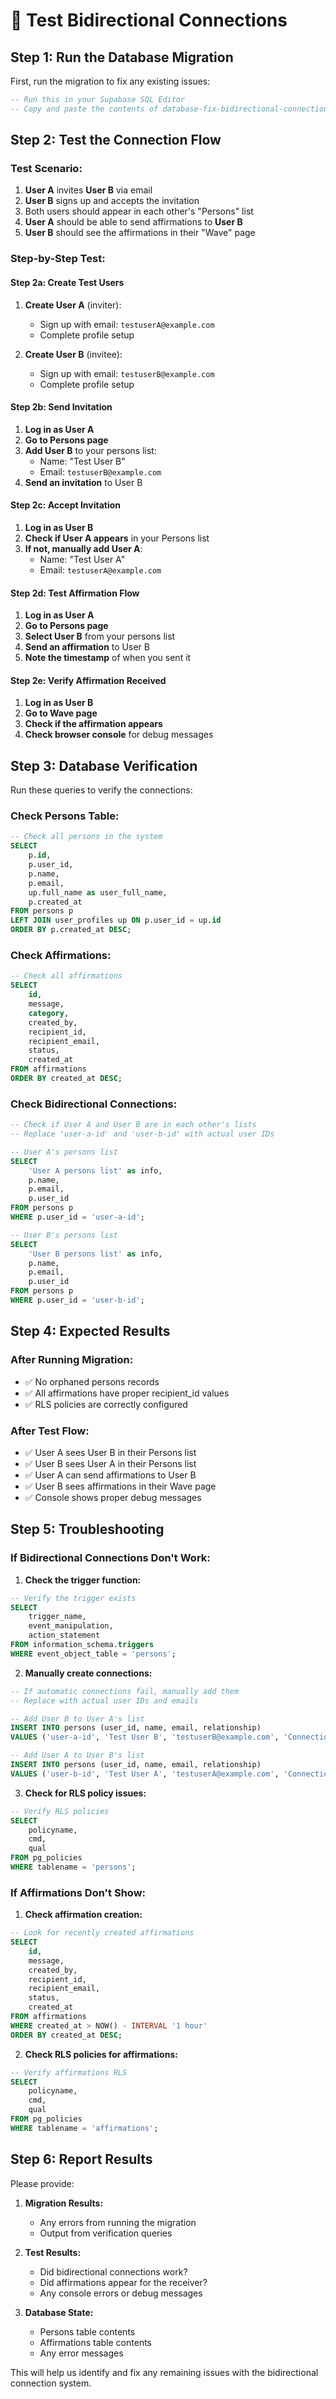 # 🔗 Test Bidirectional Connections

## **Step 1: Run the Database Migration**

First, run the migration to fix any existing issues:

```sql
-- Run this in your Supabase SQL Editor
-- Copy and paste the contents of database-fix-bidirectional-connections.sql
```

## **Step 2: Test the Connection Flow**

### **Test Scenario:**
1. **User A** invites **User B** via email
2. **User B** signs up and accepts the invitation
3. Both users should appear in each other's "Persons" list
4. **User A** should be able to send affirmations to **User B**
5. **User B** should see the affirmations in their "Wave" page

### **Step-by-Step Test:**

#### **Step 2a: Create Test Users**
1. **Create User A** (inviter):
   - Sign up with email: `testuserA@example.com`
   - Complete profile setup

2. **Create User B** (invitee):
   - Sign up with email: `testuserB@example.com`
   - Complete profile setup

#### **Step 2b: Send Invitation**
1. **Log in as User A**
2. **Go to Persons page**
3. **Add User B** to your persons list:
   - Name: "Test User B"
   - Email: `testuserB@example.com`
4. **Send an invitation** to User B

#### **Step 2c: Accept Invitation**
1. **Log in as User B**
2. **Check if User A appears** in your Persons list
3. **If not, manually add User A**:
   - Name: "Test User A"
   - Email: `testuserA@example.com`

#### **Step 2d: Test Affirmation Flow**
1. **Log in as User A**
2. **Go to Persons page**
3. **Select User B** from your persons list
4. **Send an affirmation** to User B
5. **Note the timestamp** of when you sent it

#### **Step 2e: Verify Affirmation Received**
1. **Log in as User B**
2. **Go to Wave page**
3. **Check if the affirmation appears**
4. **Check browser console** for debug messages

## **Step 3: Database Verification**

Run these queries to verify the connections:

### **Check Persons Table:**
```sql
-- Check all persons in the system
SELECT 
    p.id,
    p.user_id,
    p.name,
    p.email,
    up.full_name as user_full_name,
    p.created_at
FROM persons p
LEFT JOIN user_profiles up ON p.user_id = up.id
ORDER BY p.created_at DESC;
```

### **Check Affirmations:**
```sql
-- Check all affirmations
SELECT 
    id,
    message,
    category,
    created_by,
    recipient_id,
    recipient_email,
    status,
    created_at
FROM affirmations 
ORDER BY created_at DESC;
```

### **Check Bidirectional Connections:**
```sql
-- Check if User A and User B are in each other's lists
-- Replace 'user-a-id' and 'user-b-id' with actual user IDs

-- User A's persons list
SELECT 
    'User A persons list' as info,
    p.name,
    p.email,
    p.user_id
FROM persons p
WHERE p.user_id = 'user-a-id';

-- User B's persons list  
SELECT 
    'User B persons list' as info,
    p.name,
    p.email,
    p.user_id
FROM persons p
WHERE p.user_id = 'user-b-id';
```

## **Step 4: Expected Results**

### **After Running Migration:**
- ✅ No orphaned persons records
- ✅ All affirmations have proper recipient_id values
- ✅ RLS policies are correctly configured

### **After Test Flow:**
- ✅ User A sees User B in their Persons list
- ✅ User B sees User A in their Persons list
- ✅ User A can send affirmations to User B
- ✅ User B sees affirmations in their Wave page
- ✅ Console shows proper debug messages

## **Step 5: Troubleshooting**

### **If Bidirectional Connections Don't Work:**

1. **Check the trigger function:**
```sql
-- Verify the trigger exists
SELECT 
    trigger_name,
    event_manipulation,
    action_statement
FROM information_schema.triggers
WHERE event_object_table = 'persons';
```

2. **Manually create connections:**
```sql
-- If automatic connections fail, manually add them
-- Replace with actual user IDs and emails

-- Add User B to User A's list
INSERT INTO persons (user_id, name, email, relationship)
VALUES ('user-a-id', 'Test User B', 'testuserB@example.com', 'Connection');

-- Add User A to User B's list  
INSERT INTO persons (user_id, name, email, relationship)
VALUES ('user-b-id', 'Test User A', 'testuserA@example.com', 'Connection');
```

3. **Check for RLS policy issues:**
```sql
-- Verify RLS policies
SELECT 
    policyname,
    cmd,
    qual
FROM pg_policies 
WHERE tablename = 'persons';
```

### **If Affirmations Don't Show:**

1. **Check affirmation creation:**
```sql
-- Look for recently created affirmations
SELECT 
    id,
    message,
    created_by,
    recipient_id,
    recipient_email,
    status,
    created_at
FROM affirmations 
WHERE created_at > NOW() - INTERVAL '1 hour'
ORDER BY created_at DESC;
```

2. **Check RLS policies for affirmations:**
```sql
-- Verify affirmations RLS
SELECT 
    policyname,
    cmd,
    qual
FROM pg_policies 
WHERE tablename = 'affirmations';
```

## **Step 6: Report Results**

Please provide:

1. **Migration Results:**
   - Any errors from running the migration
   - Output from verification queries

2. **Test Results:**
   - Did bidirectional connections work?
   - Did affirmations appear for the receiver?
   - Any console errors or debug messages

3. **Database State:**
   - Persons table contents
   - Affirmations table contents
   - Any error messages

This will help us identify and fix any remaining issues with the bidirectional connection system.
